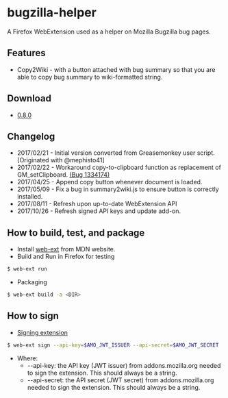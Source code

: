 # bugzilla-helper
A Firefox WebExtension used as a helper on Mozilla Bugzilla bug pages.

## Features
* Copy2Wiki - with a button attached with bug summary so that you are able to copy bug summary to wiki-formatted string.

## Download
* [0.8.0](https://github.com/astleychen/bugzilla-helper/raw/master/bin/bugzilla_copy-0.8.0-an%2Bfx.xpi)

## Changelog
* 2017/02/21 - Initial version converted from Greasemonkey user script. [Originated with @mephisto41]
* 2017/02/22 - Workaround copy-to-clipboard function as replacement of GM_setClipboard. [(Bug 1334174)](https://bugzilla.mozilla.org/show_bug.cgi?id=1334174#c8)
* 2017/04/25 - Append copy button whenever document is loaded.
* 2017/05/09 - Fix a bug in summary2wiki.js to ensure button is correctly installed.
* 2017/08/11 - Refresh upon up-to-date WebExtension API
* 2017/10/26 - Refresh signed API keys and update add-on.

## How to build, test, and package
* Install [web-ext](https://developer.mozilla.org/en-US/Add-ons/WebExtensions/Getting_started_with_web-ext) from MDN website.
* Build and Run in Firefox for testing
```bash
$ web-ext run
```
* Packaging
```bash
$ web-ext build -a <DIR>
```
## How to sign
* [Signing extension](https://developer.mozilla.org/en-US/Add-ons/WebExtensions/Getting_started_with_web-ext#Signing_your_WebExtension_for_distribution)
```bash
$ web-ext sign --api-key=$AMO_JWT_ISSUER --api-secret=$AMO_JWT_SECRET
```
* Where:
  * --api-key: the API key (JWT issuer) from addons.mozilla.org needed to sign the extension. This should always be a string.
  * --api-secret: the API secret (JWT secret) from addons.mozilla.org needed to sign the extension. This should always be a string.
